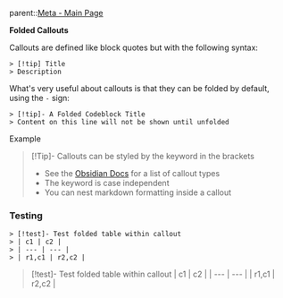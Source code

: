 parent::[Meta - Main Page](Meta%20-%20Main%20Page.md)

**Folded Callouts**

Callouts are defined like block quotes but with the following syntax:
```
> [!tip] Title
> Description
```

What's very useful about callouts is that they can be folded by default, using the `-` sign:
```
> [!tip]- A Folded Codeblock Title
> Content on this line will not be shown until unfolded
```

Example
> [!Tip]- Callouts can be styled by the keyword in the brackets
> - See the [Obsidian Docs](https://help.obsidian.md/How+to/Use+callouts#Types) for a list of callout types
> - The keyword is case independent
> - You can nest markdown formatting inside a callout



### Testing

```
> [!test]- Test folded table within callout
> | c1 | c2 |
> | --- | --- | 
> | r1,c1 | r2,c2 |
```

> [!test]- Test folded table within callout
| c1 | c2 |
| --- | --- | 
| r1,c1 | r2,c2 |
